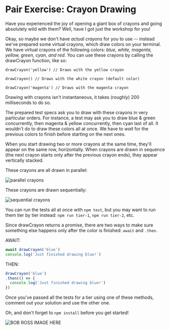 # Pair Exercise: Crayon Drawing

Have you experienced the joy of opening a giant box of crayons and going absolutely wild with them? Well, have I got just the workshop for you!

Okay, so maybe we don't have _actual crayons_ for you to use -- instead we've prepared some virtual crayons, which draw colors on your terminal. We have virtual crayons of the following colors: *blue, white, magenta, yellow, green, cyan, and red*. You can use these crayons by calling the drawCrayon function, like so:

`drawCrayon('yellow') // Draws with the yellow crayon`

`drawCrayon() // Draws with the white crayon (default color)`

`drawCrayon('magenta') // Draws with the magenta crayon`

Drawing with crayons isn't instantaneous, it takes (roughly) 200 milliseconds to do so.

The prepared test specs ask you to draw with these crayons in very particular orders. For instance, a test may ask you to draw blue & green concurrently, then magenta & yellow concurrently, then cyan last of all. It wouldn't do to draw these colors all at once. We have to _wait_ for the previous colors to finish before starting on the next ones.

When you start drawing two or more crayons at the same time, they'll appear on the same row, horizontally. When crayons are drawn in sequence (the next crayon starts only after the previous crayon ends), they appear vertically stacked.

These crayons are all drawn in parallel:

![parallel crayons](https://user-images.githubusercontent.com/1832043/65081491-5ad1c080-d969-11e9-9d43-be4a5f661ff1.png)

These crayons are drawn sequentially:

![sequential crayons](https://user-images.githubusercontent.com/1832043/65081495-5e654780-d969-11e9-936b-e68fd1132b6b.png)

You can run the tests all at once with `npm test`, but you may want to run them tier by tier instead: `npm run tier-1`, `npm run tier-2`, etc.

Since drawCrayon returns a promise, there are two ways to make sure something else happens only after the color is finished: `await` and `.then`.

AWAIT:

```js
await drawCrayon('blue')
console.log('Just finished drawing blue!')
```

THEN:

```js
drawCrayon('blue')
.then(() => {
  console.log('Just finished drawing blue!')
})
```

Once you've passed all the tests for a tier using one of these methods, comment out your solution and use the other one.

Oh, and don't forget to `npm install` before you get started!

![BOB ROSS IMAGE HERE](https://i.imgflip.com/3asupb.jpg)
